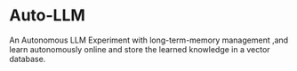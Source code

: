 # Auto-LLM
An Autonomous LLM Experiment with long-term-memory management ,and learn autonomously online and store the learned knowledge in a vector database. 
